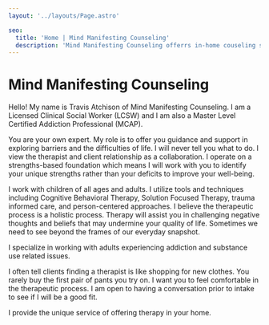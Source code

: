 ```yaml
---
layout: '../layouts/Page.astro'

seo:
  title: 'Home | Mind Manifesting Counseling'
  description: 'Mind Manifesting Counseling offerrs in-home couseling services for those seeking mental health care.'
---
```


# Mind Manifesting Counseling

Hello! My name is Travis Atchison of Mind Manifesting Counseling. I am a Licensed Clinical Social Worker (LCSW) and I am also a Master Level Certified Addiction Professional (MCAP). 

You are your own expert. My role is to offer you guidance and support in exploring barriers and the difficulties of life. I will never tell you what to do. I view the therapist and client relationship as a collaboration. I operate on a strengths-based foundation which means I will work with you to identify your unique strengths rather than your deficits to improve your well-being. 

I work with children of all ages and adults. I utilize tools and techniques including Cognitive Behavioral Therapy, Solution Focused Therapy, trauma informed care, and person-centered approaches. I believe the therapeutic process is a holistic process. Therapy will assist you in challenging negative thoughts and beliefs that may undermine your quality of life. Sometimes we need to see beyond the frames of our everyday snapshot. 

I specialize in working with adults experiencing addiction and substance use related issues. 

I often tell clients finding a therapist is like shopping for new clothes. You rarely buy the first pair of pants you try on. I want you to feel comfortable in the therapeutic process. I am open to having a conversation prior to intake to see if I will be a good fit. 

I provide the unique service of offering therapy in your home.